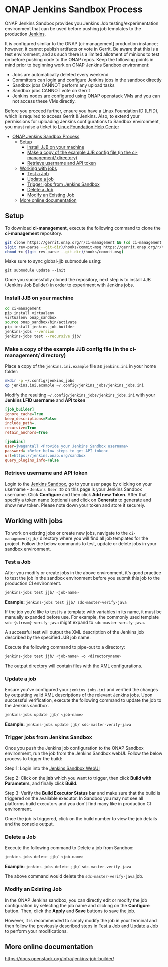 # ONAP Jenkins Sandbox Process

ONAP Jenkins Sandbox provides you Jenkins Job testing/experimentation environment
that can be used before pushing job templates to the production
[Jenkins](https://jenkins.onap.org).

It is configured similar to the ONAP [ci-management] production instance;
however, it cannot publish artifacts or vote in Gerrit. Be aware that this is a
test environment, and as such there is a limited allotment of minions to test on
before pushing code to the ONAP repos.
Keep the following points in mind prior to beginning work on ONAP Jenkins Sandbox
environment:

- Jobs are automatically deleted every weekend
- Committers can login and configure Jenkins jobs in the sandbox directly
- Sandbox jobs CANNOT perform any upload tasks
- Sandbox jobs CANNOT vote on Gerrit
- Jenkins nodes are configured using ONAP openstack VMs and you can not access
  these VMs directly.

Before you proceed further, ensure you have a Linux Foundation ID (LFID), which is
required to access Gerrit & Jenkins. Also, to extend your permissions for uploading
Jenkins configurations to Sandbox environment, you must raise a ticket to
[Linux Foundation Help Center](https://support.linuxfoundation.org)

- [ONAP Jenkins Sandbox Process](#onap-jenkins-sandbox-process)
  - [Setup](#setup)
    - [Install JJB on your machine](#install-jjb-on-your-machine)
    - [Make a copy of the example JJB config file (in the ci-management/ directory)](#make-a-copy-of-the-example-jjb-config-file-in-the-ci-management-directory)
    - [Retrieve username and API token](#retrieve-username-and-api-token)
  - [Working with jobs](#working-with-jobs)
    - [Test a Job](#test-a-job)
    - [Update a job](#update-a-job)
    - [Trigger jobs from Jenkins Sandbox](#trigger-jobs-from-jenkins-sandbox)
    - [Delete a Job](#delete-a-job)
    - [Modify an Existing Job](#modify-an-existing-job)
  - [More online documentation](#more-online-documentation)


## Setup

To download **ci-management**, execute the following command to clone the
**ci-management** repository.

```sh
git clone https://gerrit.onap.org/r/ci-management && (cd ci-management && curl -Lo \
$(git rev-parse --git-dir)/hooks/commit-msg https://gerrit.onap.org/r/tools/hooks/commit-msg; \
chmod +x $(git rev-parse --git-dir)/hooks/commit-msg)
```

Make sure to sync global-jjb submodule using:

`git submodule update --init`

Once you successfully cloned the repository, next step is to install JJB
(Jenkins Job Builder) in order to experiment with Jenkins jobs.

### Install JJB on your machine

```sh
cd ci-management
pip install virtualenv
virtualenv onap_sandbox
source onap_sandbox/bin/activate
pip install jenkins-job-builder
jenkins-jobs --version
jenkins-jobs test --recursive jjb/
```

### Make a copy of the example JJB config file (in the ci-management/ directory)

Place a copy of the `jenkins.ini.example` file as `jenkins.ini` in your home folder:  

```sh
mkdir -p ~/.config/jenkins_jobs
cp jenkins.ini.example ~/.config/jenkins_jobs/jenkins_jobs.ini
```

Modify the resulting `~/.config/jenkins_jobs/jenkins_jobs.ini` with your
**Jenkins LFID username** and **API token**

```ini
[job_builder]
ignore_cache=True
keep_descriptions=False
include_path=.
recursive=True
retain_anchors=True

[jenkins]
user=jwagantall <Provide your Jenkins Sandbox username>
password= <Refer below steps to get API token>
url=https://jenkins.onap.org/sandbox
query_plugins_info=False
```
### Retrieve username and API token
Login to the [Jenkins Sandbox](https://jenkins.onap.org/sandbox/), go to your user
page by clicking on your username - `Jenkins User ID` on this page is your Jenkins
Sandbox username. Click **Configure** and then click **Add new Token**.
After that specify a token name (optional) and click on **Generate** to generate and show
new token. Please note down your token and store it securely.

## Working with jobs

To work on existing jobs or create new jobs, navigate to the `ci-management/jjb/` directory where you
will find all job templates for the project.  Follow the below commands to test,
update or delete jobs in your sandbox environment.

### Test a Job

After you modify or create jobs in the above environment, it's good practice
to test the job in the sandbox environment before you submit this job to the production CI environment.

```sh
jenkins-jobs test jjb/ <job-name>
```

**Example:** `jenkins-jobs test jjb/ sdc-master-verify-java`

If the job you’d like to test is a template with variables in its name, it must be
manually expanded before use. For example, the commonly used template `sdc-{stream}-verify-java`
might expand to `sdc-master-verify-java`.

A successful test will output the XML description of the Jenkins job described by the
specified JJB job name.

Execute the following command to pipe-out to a directory:

```sh
jenkins-jobs test jjb/ <job-name> -o <directoryname>
```

The output directory will contain files with the XML configurations.

### Update a job

Ensure you’ve configured your `jenkins_jobs.ini` and verified the changes by
outputting valid XML descriptions of the relevant Jenkins jobs. Upon successful
verification, execute the following command to update the job to the Jenkins sandbox.

```sh
jenkins-jobs update jjb/ <job-name>
```

**Example:** `jenkins-jobs update jjb/ sdc-master-verify-java`

### Trigger jobs from Jenkins Sandbox

Once you push the Jenkins job configuration to the ONAP Sandbox environment,
run the job from the Jenkins Sandbox webUI. Follow the below process to trigger the build:

Step 1: Login into the [Jenkins Sandbox WebUI](https://jenkins.onap.org/sandbox/)

Step 2: Click on the **job** which you want to trigger, then click
**Build with Parameters**, and finally click **Build**.

Step 3: Verify the **Build Executor Status** bar and make sure that the build is triggered
on the available executor. In Sandbox you may not see all platforms build executors and
you don't find many like in production CI environment.

Once the job is triggered, click on the build number to view the job
details and the console output.

### Delete a Job

Execute the following command to Delete a job from Sandbox:

```sh
jenkins-jobs delete jjb/ <job-name>
```

**Example:** `jenkins-jobs delete jjb/ sdc-master-verify-java`

The above command would delete the `sdc-master-verify-java` job.

### Modify an Existing Job

In the ONAP Jenkins sandbox, you can directly edit or modify the job configuration
by selecting the job name and clicking on the **Configure** button. Then, click the
**Apply** and **Save** buttons to save the job.

However, it is recommended to simply modify the job in your terminal and then follow
the previously described steps in [Test a Job](#test-a-job) and [Update a Job](#update-a-job) to perform
your modifications.

## More online documentation

https://docs.openstack.org/infra/jenkins-job-builder/
